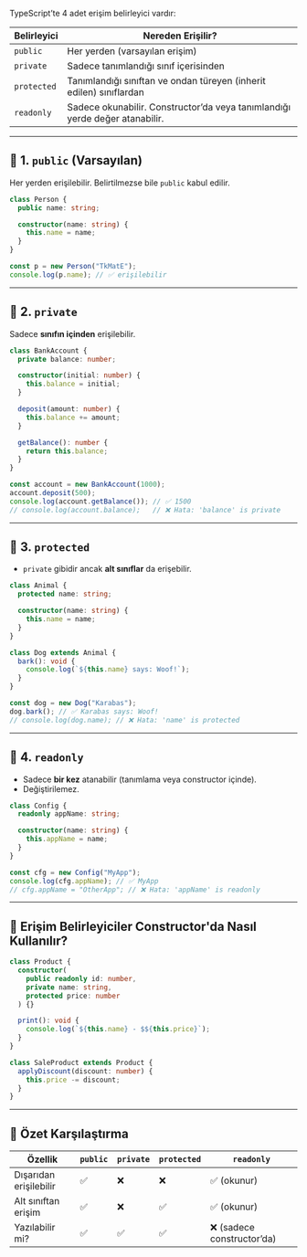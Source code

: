 
TypeScript’te 4 adet erişim belirleyici vardır:

|Belirleyici|Nereden Erişilir?|
|---|---|
|`public`|Her yerden (varsayılan erişim)|
|`private`|Sadece tanımlandığı sınıf içerisinden|
|`protected`|Tanımlandığı sınıftan ve ondan türeyen (inherit edilen) sınıflardan|
|`readonly`|Sadece okunabilir. Constructor’da veya tanımlandığı yerde değer atanabilir.|

---

## 🔹 1. `public` (Varsayılan)

Her yerden erişilebilir. Belirtilmezse bile `public` kabul edilir.

```ts
class Person {
  public name: string;

  constructor(name: string) {
    this.name = name;
  }
}

const p = new Person("TkMatE");
console.log(p.name); // ✅ erişilebilir
```

---

## 🔹 2. `private`

Sadece **sınıfın içinden** erişilebilir.

```ts
class BankAccount {
  private balance: number;

  constructor(initial: number) {
    this.balance = initial;
  }

  deposit(amount: number) {
    this.balance += amount;
  }

  getBalance(): number {
    return this.balance;
  }
}

const account = new BankAccount(1000);
account.deposit(500);
console.log(account.getBalance()); // ✅ 1500
// console.log(account.balance);   // ❌ Hata: 'balance' is private
```

---

## 🔹 3. `protected`

- `private` gibidir ancak **alt sınıflar** da erişebilir.
    

```ts
class Animal {
  protected name: string;

  constructor(name: string) {
    this.name = name;
  }
}

class Dog extends Animal {
  bark(): void {
    console.log(`${this.name} says: Woof!`);
  }
}

const dog = new Dog("Karabas");
dog.bark(); // ✅ Karabas says: Woof!
// console.log(dog.name); // ❌ Hata: 'name' is protected
```

---

## 🔹 4. `readonly`

- Sadece **bir kez** atanabilir (tanımlama veya constructor içinde).
- Değiştirilemez.

```ts
class Config {
  readonly appName: string;

  constructor(name: string) {
    this.appName = name;
  }
}

const cfg = new Config("MyApp");
console.log(cfg.appName); // ✅ MyApp
// cfg.appName = "OtherApp"; // ❌ Hata: 'appName' is readonly
```

---

## 🧠 Erişim Belirleyiciler Constructor'da Nasıl Kullanılır?

```ts
class Product {
  constructor(
    public readonly id: number,
    private name: string,
    protected price: number
  ) {}

  print(): void {
    console.log(`${this.name} - $${this.price}`);
  }
}

class SaleProduct extends Product {
  applyDiscount(discount: number) {
    this.price -= discount;
  }
}
```

---

## 🧪 Özet Karşılaştırma

|Özellik|`public`|`private`|`protected`|`readonly`|
|---|---|---|---|---|
|Dışarıdan erişilebilir|✅|❌|❌|✅ (okunur)|
|Alt sınıftan erişim|✅|❌|✅|✅ (okunur)|
|Yazılabilir mi?|✅|✅|✅|❌ (sadece constructor’da)|

